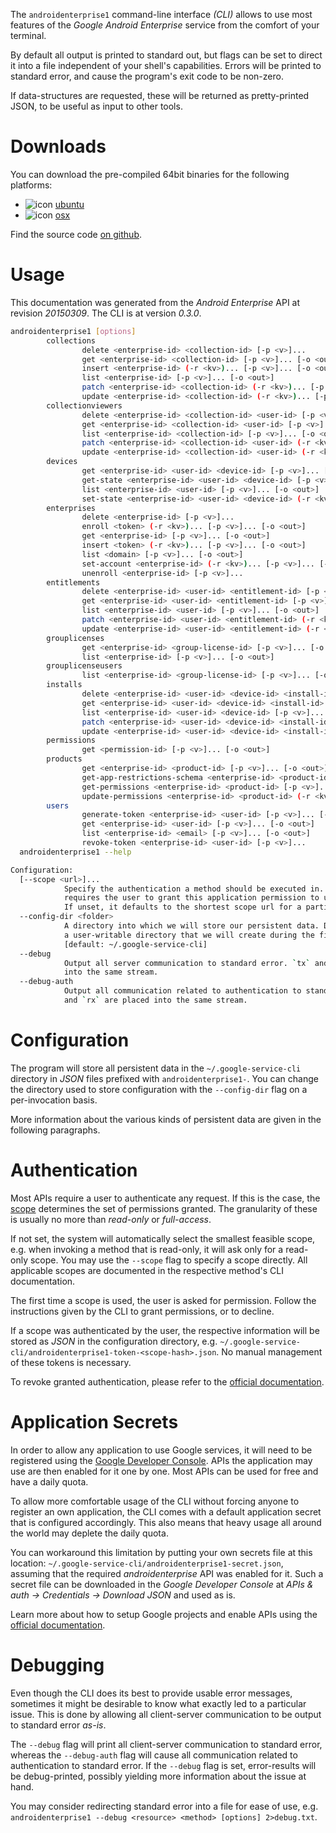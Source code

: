 <!---
DO NOT EDIT !
This file was generated automatically from 'src/mako/cli/README.md.mako'
DO NOT EDIT !
-->
The `androidenterprise1` command-line interface *(CLI)* allows to use most features of the *Google Android Enterprise* service from the comfort of your terminal.

By default all output is printed to standard out, but flags can be set to direct it into a file independent of your shell's
capabilities. Errors will be printed to standard error, and cause the program's exit code to be non-zero.

If data-structures are requested, these will be returned as pretty-printed JSON, to be useful as input to other tools.

# Downloads

You can download the pre-compiled 64bit binaries for the following platforms:

* ![icon](http://megaicons.net/static/img/icons_sizes/6/140/16/ubuntu-icon.png) [ubuntu](http://dl.byronimo.de/google.rs/cli/0.3.0/ubuntu/androidenterprise1.tar.gz)
* ![icon](http://hydra-media.cursecdn.com/wow.gamepedia.com/a/a2/Apple-icon-16x16.png?version=25ddd67ac3dd3b634478e3978b76cb74) [osx](http://dl.byronimo.de/google.rs/cli/0.3.0/osx/androidenterprise1.tar.gz)

Find the source code [on github](https://github.com/Byron/google-apis-rs/tree/master/gen/androidenterprise1-cli).

# Usage

This documentation was generated from the *Android Enterprise* API at revision *20150309*. The CLI is at version *0.3.0*.

```bash
androidenterprise1 [options]
        collections
                delete <enterprise-id> <collection-id> [-p <v>]...
                get <enterprise-id> <collection-id> [-p <v>]... [-o <out>]
                insert <enterprise-id> (-r <kv>)... [-p <v>]... [-o <out>]
                list <enterprise-id> [-p <v>]... [-o <out>]
                patch <enterprise-id> <collection-id> (-r <kv>)... [-p <v>]... [-o <out>]
                update <enterprise-id> <collection-id> (-r <kv>)... [-p <v>]... [-o <out>]
        collectionviewers
                delete <enterprise-id> <collection-id> <user-id> [-p <v>]...
                get <enterprise-id> <collection-id> <user-id> [-p <v>]... [-o <out>]
                list <enterprise-id> <collection-id> [-p <v>]... [-o <out>]
                patch <enterprise-id> <collection-id> <user-id> (-r <kv>)... [-p <v>]... [-o <out>]
                update <enterprise-id> <collection-id> <user-id> (-r <kv>)... [-p <v>]... [-o <out>]
        devices
                get <enterprise-id> <user-id> <device-id> [-p <v>]... [-o <out>]
                get-state <enterprise-id> <user-id> <device-id> [-p <v>]... [-o <out>]
                list <enterprise-id> <user-id> [-p <v>]... [-o <out>]
                set-state <enterprise-id> <user-id> <device-id> (-r <kv>)... [-p <v>]... [-o <out>]
        enterprises
                delete <enterprise-id> [-p <v>]...
                enroll <token> (-r <kv>)... [-p <v>]... [-o <out>]
                get <enterprise-id> [-p <v>]... [-o <out>]
                insert <token> (-r <kv>)... [-p <v>]... [-o <out>]
                list <domain> [-p <v>]... [-o <out>]
                set-account <enterprise-id> (-r <kv>)... [-p <v>]... [-o <out>]
                unenroll <enterprise-id> [-p <v>]...
        entitlements
                delete <enterprise-id> <user-id> <entitlement-id> [-p <v>]...
                get <enterprise-id> <user-id> <entitlement-id> [-p <v>]... [-o <out>]
                list <enterprise-id> <user-id> [-p <v>]... [-o <out>]
                patch <enterprise-id> <user-id> <entitlement-id> (-r <kv>)... [-p <v>]... [-o <out>]
                update <enterprise-id> <user-id> <entitlement-id> (-r <kv>)... [-p <v>]... [-o <out>]
        grouplicenses
                get <enterprise-id> <group-license-id> [-p <v>]... [-o <out>]
                list <enterprise-id> [-p <v>]... [-o <out>]
        grouplicenseusers
                list <enterprise-id> <group-license-id> [-p <v>]... [-o <out>]
        installs
                delete <enterprise-id> <user-id> <device-id> <install-id> [-p <v>]...
                get <enterprise-id> <user-id> <device-id> <install-id> [-p <v>]... [-o <out>]
                list <enterprise-id> <user-id> <device-id> [-p <v>]... [-o <out>]
                patch <enterprise-id> <user-id> <device-id> <install-id> (-r <kv>)... [-p <v>]... [-o <out>]
                update <enterprise-id> <user-id> <device-id> <install-id> (-r <kv>)... [-p <v>]... [-o <out>]
        permissions
                get <permission-id> [-p <v>]... [-o <out>]
        products
                get <enterprise-id> <product-id> [-p <v>]... [-o <out>]
                get-app-restrictions-schema <enterprise-id> <product-id> [-p <v>]... [-o <out>]
                get-permissions <enterprise-id> <product-id> [-p <v>]... [-o <out>]
                update-permissions <enterprise-id> <product-id> (-r <kv>)... [-p <v>]... [-o <out>]
        users
                generate-token <enterprise-id> <user-id> [-p <v>]... [-o <out>]
                get <enterprise-id> <user-id> [-p <v>]... [-o <out>]
                list <enterprise-id> <email> [-p <v>]... [-o <out>]
                revoke-token <enterprise-id> <user-id> [-p <v>]...
  androidenterprise1 --help

Configuration:
  [--scope <url>]...
            Specify the authentication a method should be executed in. Each scope 
            requires the user to grant this application permission to use it. 
            If unset, it defaults to the shortest scope url for a particular method.
  --config-dir <folder>
            A directory into which we will store our persistent data. Defaults to 
            a user-writable directory that we will create during the first invocation.
            [default: ~/.google-service-cli]
  --debug
            Output all server communication to standard error. `tx` and `rx` are placed 
            into the same stream.
  --debug-auth
            Output all communication related to authentication to standard error. `tx` 
            and `rx` are placed into the same stream.

```

# Configuration

The program will store all persistent data in the `~/.google-service-cli` directory in *JSON* files prefixed with `androidenterprise1-`.  You can change the directory used to store configuration with the `--config-dir` flag on a per-invocation basis.

More information about the various kinds of persistent data are given in the following paragraphs.

# Authentication

Most APIs require a user to authenticate any request. If this is the case, the [scope][scopes] determines the 
set of permissions granted. The granularity of these is usually no more than *read-only* or *full-access*.

If not set, the system will automatically select the smallest feasible scope, e.g. when invoking a
method that is read-only, it will ask only for a read-only scope. 
You may use the `--scope` flag to specify a scope directly. 
All applicable scopes are documented in the respective method's CLI documentation.

The first time a scope is used, the user is asked for permission. Follow the instructions given 
by the CLI to grant permissions, or to decline.

If a scope was authenticated by the user, the respective information will be stored as *JSON* in the configuration
directory, e.g. `~/.google-service-cli/androidenterprise1-token-<scope-hash>.json`. No manual management of these tokens
is necessary.

To revoke granted authentication, please refer to the [official documentation][revoke-access].

# Application Secrets

In order to allow any application to use Google services, it will need to be registered using the 
[Google Developer Console][google-dev-console]. APIs the application may use are then enabled for it
one by one. Most APIs can be used for free and have a daily quota.

To allow more comfortable usage of the CLI without forcing anyone to register an own application, the CLI
comes with a default application secret that is configured accordingly. This also means that heavy usage
all around the world may deplete the daily quota.

You can workaround this limitation by putting your own secrets file at this location: 
`~/.google-service-cli/androidenterprise1-secret.json`, assuming that the required *androidenterprise* API 
was enabled for it. Such a secret file can be downloaded in the *Google Developer Console* at 
*APIs & auth -> Credentials -> Download JSON* and used as is.

Learn more about how to setup Google projects and enable APIs using the [official documentation][google-project-new].


# Debugging

Even though the CLI does its best to provide usable error messages, sometimes it might be desirable to know
what exactly led to a particular issue. This is done by allowing all client-server communication to be 
output to standard error *as-is*.

The `--debug` flag will print all client-server communication to standard error, whereas the `--debug-auth` flag
will cause all communication related to authentication to standard error.
If the `--debug` flag is set, error-results will be debug-printed, possibly yielding more information about the 
issue at hand.

You may consider redirecting standard error into a file for ease of use, e.g. `androidenterprise1 --debug <resource> <method> [options] 2>debug.txt`.


[scopes]: https://developers.google.com/+/api/oauth#scopes
[revoke-access]: http://webapps.stackexchange.com/a/30849
[google-dev-console]: https://console.developers.google.com/
[google-project-new]: https://developers.google.com/console/help/new/